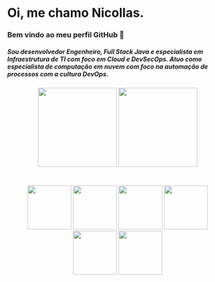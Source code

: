 <!--
**nic37/nic37** is a ✨ _special_ ✨ repository because its `README.md` (this file) appears on your GitHub profile.

Here are some ideas to get you started:

- 🔭 I’m currently working on ...
- 🌱 I’m currently learning ...
- 👯 I’m looking to collaborate on ...
- 🤔 I’m looking for help with ...
- 💬 Ask me about ...
- 📫 How to reach me: ...
- 😄 Pronouns: ...
- ⚡ Fun fact: ...
-->

# Oi, me chamo Nicollas.
### Bem vindo ao meu perfil GitHub 👋
##### Sou desenvolvedor Engenheiro, Full Stack Java e especialista em Infraestrutura de TI com foco em Cloud e DevSecOps. Atuo como especialista de computação em nuvem com foco na automação de processos com a cultura DevOps.


<head>
  <link rel="stylesheet" href="https://cdn.jsdelivr.net/gh/devicons/devicon@v2.15.1/devicon.min.css">
</head>


<div align="center">
  <a href="https://github.com/nic37"></a>
  <img
    height="180em"
    src="https://github-readme-stats.vercel.app/api?username=nic37&show_icons=true&theme=dracula&inclusde_all_commits=true&count_private=true"
  />
  <img
    height="180em"
    src="https://github-readme-stats.vercel.app/api/top-langs/?username=nic37&layout=compact&langs_count=7&theme=dracula"
  />
</div>

<div class="skills" align="center" style="margin-top: 40px;">

  <img style="height: 100px; max-height: 200px;" src="https://cdn.jsdelivr.net/gh/devicons/devicon/icons/java/java-original-wordmark.svg" />
  <img style="height: 100px; max-height: 200px;" src="https://cdn.jsdelivr.net/gh/devicons/devicon/icons/react/react-original-wordmark.svg" />
  <img style="height: 100px; max-height: 200px;" src="https://cdn.jsdelivr.net/gh/devicons/devicon/icons/typescript/typescript-original.svg" />
  <img style="height: 100px; max-height: 200px;" src="https://cdn.jsdelivr.net/gh/devicons/devicon/icons/jquery/jquery-original.svg" />
  <img style="height: 100px; max-height: 200px;" src="https://cdn.jsdelivr.net/gh/devicons/devicon/icons/vscode/vscode-original.svg" />
  <img style="height: 100px; max-height: 200px;" src="https://cdn.jsdelivr.net/gh/devicons/devicon/icons/intellij/intellij-plain.svg" />

</div>

